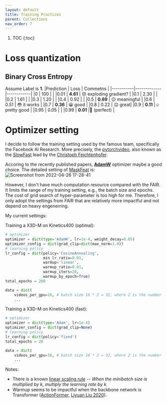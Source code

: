 ```yaml
---
layout: default
title: Training Practices
parent: Collections
nav_order: 7
---
```

1. TOC
{:toc}

# Loss quantization
## Binary Cross Entropy
Assume Label is **1**.
|Prediction |  Loss       | Commetns  |
|-----------|-------------|------------|
|0          |   100       | |
|0.01       |   **4.61**  | :disappointed: exploding gradient? |
|0.1        |   2.30      | |
|0.2        |   1.61      | |
|0.3        |   1.20      | |
|0.4        |   0.92      | |
|0.5        |   **0.69**  | :neutral_face: meaningful |
|0.6        |   0.51      | :flushed: it works |
|0.7        |   **0.36**  | :grinning: good |
|0.8        |   0.22      | :wink: great|
|0.9        |   **0.11**  |:relaxed: pretty good |
|0.95       |   0.05      | |
|0.99       |   **0.01**  |:triumph: (perfect) |
 
# Optimizer setting

I decide to follow the training setting used by the famous team, specifically the Facebook AI Research. More precisely, the [pytorchvideo](https://github.com/facebookresearch/pytorchvideo/), also known as the [SlowFast](https://github.com/facebookresearch/SlowFast) lead by the [Christoph Feichtenhofer](https://feichtenhofer.github.io/). 

Accoring to the recently published papers, [**AdamW**](https://pytorch.org/docs/stable/generated/torch.optim.AdamW.html#torch.optim.AdamW) optimizer maybe a good choice. The detailed setting of [MaskFeat](https://arxiv.org/abs/2112.09133) is:
![Screenshot from 2022-04-26 17-28-41](https://user-images.githubusercontent.com/42603768/165269127-7e93bf07-f7a4-4259-a8f4-780e5a41877f.png)

However, I don't have much computation resource compared with the FAIR. It limits the range of my training setting, e.g., the batch size and epochs. The cost of grid search of hyper-parameter is too high for me. Therefore, I only adopt the settings from FAIR that are relatively more impactful and not depend on heavy engenerring. 

My current settings:

Training a X3D-M on Kinetics400 (optimal):
```python
# optimizer
optimizer = dict(type='AdamW', lr=1e-4, weight_decay=0.05)
optimizer_config = dict(grad_clip=dict(max_norm=1.0))
# learning policy
lr_config = dict(policy='CosineAnnealing',
                 min_lr_ratio=0.01,
                 warmup='linear',
                 warmup_ratio=0.01,
                 warmup_iters=20,
                 warmup_by_epoch=True)
total_epochs = 200

data = dict(
    videos_per_gpu=16, # batch size 16 * 2 = 32, where 2 is the number of gpus 
    ...
```

Training a X3D-M on Kinetics400 (fast):
```python
# optimizer
optimizer = dict(type='Adam', lr=1e-4)
optimizer_config = dict(grad_clip=None)
# learning policy
lr_config = dict(policy='fixed')
total_epochs = 20

data = dict(
    videos_per_gpu=16, # batch size 16 * 2 = 32, where 2 is the number of gpus 
    ...
```

Notes:
- There is a known [linear scaling rule](https://arxiv.org/abs/1706.02677) -- *When the minibatch size is multiplied by k, multiply the learning rate by k.*
- Warmup seems to be impactful when the backbone network is Transformer ([ActionFormer](https://arxiv.org/abs/2202.07925), [Liyuan Liu 2020](https://arxiv.org/abs/2004.08249)).
